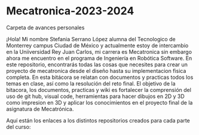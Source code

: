 # Mecatronica-2023-2024
Carpeta de avances personales

¡Hola! Mi nombre Stefania Serrano López alumna del Tecnologico de Monterrey campus Ciudad de México y actualmente estoy de intercambio en la Uniiversidad Rey Juan Carlos, mi carrera es Mecatronica sin embargo ahora me encuentro en el programa de Ingeniería en Robótica Software. En este repositorio, encontrarás todas las cosas que necesites para crear un proyecto de mecatronica desde el diseño hasta su implementacion fisica completa. En esta bitácora se relatan con documentos y practicas todos los temas en clase, así como la resolución del reto final. El objetivo de la bitacora, los documentos, practicas y wiki es fortalecer la comprensión del uso de git hub, visual code, herramientas para hacer dibujos en 2D y 3D como impresion en 3D y aplicar los conocimientos en el proyecto final de la asignatura de Mecatrónica.

Aquí están los enlaces a los distintos repositorios creados para cada parte del curso:
